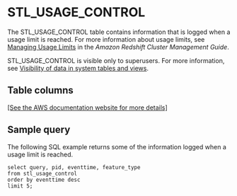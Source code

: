 # STL\_USAGE\_CONTROL<a name="r_STL_USAGE_CONTROL"></a>

The STL\_USAGE\_CONTROL table contains information that is logged when a usage limit is reached\. For more information about usage limits, see [Managing Usage Limits](https://docs.aws.amazon.com/redshift/latest/mgmt/managing-cluster-usage-limits.html) in the *Amazon Redshift Cluster Management Guide*\. 

STL\_USAGE\_CONTROL is visible only to superusers\. For more information, see [Visibility of data in system tables and views](c_visibility-of-data.md)\.

## Table columns<a name="r_STL_USAGE_CONTROL-table-columns"></a>

[\[See the AWS documentation website for more details\]](http://docs.aws.amazon.com/redshift/latest/dg/r_STL_USAGE_CONTROL.html)

## Sample query<a name="r_STL_USAGE_CONTROL-sample-queries"></a>

The following SQL example returns some of the information logged when a usage limit is reached\. 

```
select query, pid, eventtime, feature_type
from stl_usage_control
order by eventtime desc
limit 5;
```